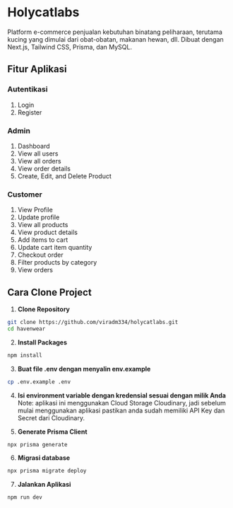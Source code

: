 # Holycatlabs

Platform e-commerce penjualan kebutuhan binatang peliharaan, terutama kucing yang dimulai dari obat-obatan, makanan hewan, dll. Dibuat dengan Next.js, Tailwind CSS, Prisma, dan MySQL.

## Fitur Aplikasi

### Autentikasi
1. Login
2. Register

### Admin
1. Dashboard
2. View all users
3. View all orders
4. View order details
5. Create, Edit, and Delete Product

### Customer
1. View Profile
2. Update profile
3. View all products
4. View product details
5. Add items to cart
6. Update cart item quantity
7. Checkout order
8. Filter products by category
9. View orders

## Cara Clone Project

1. **Clone Repository**
```bash
git clone https://github.com/viradm334/holycatlabs.git
cd havenwear
```

2. **Install Packages**
```bash
npm install
```

3. **Buat file .env dengan menyalin env.example**
```bash
cp .env.example .env
```

4. **Isi environment variable dengan kredensial sesuai dengan milik Anda**
Note: aplikasi ini menggunakan Cloud Storage Cloudinary, jadi sebelum mulai menggunakan aplikasi pastikan anda sudah memiliki API Key dan Secret dari Cloudinary.

5. **Generate Prisma Client**
```bash
npx prisma generate
```

6. **Migrasi database**
```bash
npx prisma migrate deploy
```

7. **Jalankan Aplikasi**
```bash
npm run dev
```
